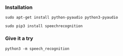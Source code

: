 ### Installation

```
sudo apt-get install python-pyaudio python3-pyaudio

sudo pip3 install speechrecognition
```

### Give it a try

```
python3 -m speech_recognition
```